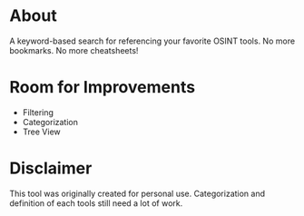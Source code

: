 # About
A keyword-based search for referencing your favorite OSINT tools. No more bookmarks. No more cheatsheets!

# Room for Improvements
* Filtering
* Categorization
* Tree View

# Disclaimer
This tool was originally created for personal use. Categorization and definition of each tools still need a lot of work.
